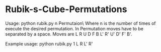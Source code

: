 # Rubik-s-Cube-Permutations
Usage: python rubik.py n Permutaion\\
Where n is the number of times of execute the desired permutation.
In Permutation moves have to be separated by a space.
Moves are L R U D F B L' R' U' D' F' B'.

Example usage: python rubik.py 1 L R L' R'
